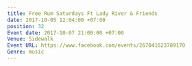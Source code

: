 ```yaml
---
title: Free Rum Saturdays Ft Lady River & Friends
date: 2017-10-05 12:04:00 +07:00
position: 32
Event date: 2017-10-07 21:00:00 +07:00
Venue: Sidewalk
Event URL: https://www.facebook.com/events/267041623789170
Genre: music
---
```


